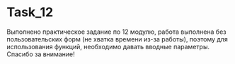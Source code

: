 # Task_12
Выполнено практическое задание по 12 модулю, работа выполнена без пользовательских форм (не хватка времени из-за работы),
поэтому для использования функций, необходимо давать вводные параметры. Спасибо за внимание!